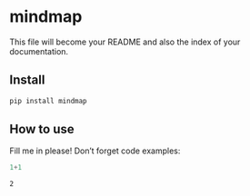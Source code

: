 mindmap
================

<!-- WARNING: THIS FILE WAS AUTOGENERATED! DO NOT EDIT! -->

This file will become your README and also the index of your
documentation.

## Install

``` sh
pip install mindmap
```

## How to use

Fill me in please! Don’t forget code examples:

``` python
1+1
```

    2
